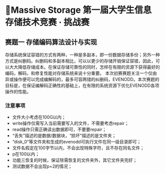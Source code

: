 # 💾Massive Storage 第一届大学生信息存储技术竞赛 · 挑战赛
## 赛题一 存储编码算法设计与实现
存储系统保证容错的方式有两种，一种是多副本，即一份数据存储多份；另外一种方式是纠删码。纠删码和多副本相比，可以以更少的存储开销保证容错，因此，可以大大降低存储成本。在保证存储可靠性的同时，怎样在有限的资源下获得最好的编码，解码，和修复性能对存储系统来说十分重要。
本次初赛赛题关注一个仅由异或操作便可以完成编解码的，最多可容两错的纠删码，EVENODD。本次赛题的目标是，在保证编解码正确性的基础上，在有限的系统资源下优化EVENODD各项操作的性能。
### 注意事项
- 文件大小考虑在100G以内；
- write操作仅需写入当前需要写入的文件，不需要考虑repair；
- read操作只需正确读出数据即可，不要要repair；
- “丢失”描述的是数据/数据块，“损坏”描述的是文件夹；
- “disk_0”等文件夹和生成的evenodd可执行文件在同一级目录即可；
- 文件名假定在100字节以内，不会出现特殊字符，且不存在同名文件；
- p在100以内；
- 功能三恢复的时候，保证除需恢复的文件夹外，其它文件夹完好；
- 测试数据不会出现p=2的情况；
